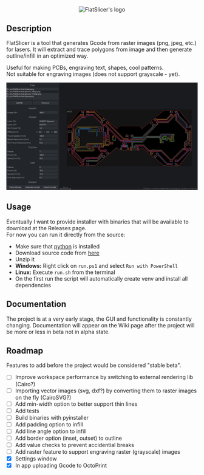 <p align="center"><img align="center" src="extras/icon.png" width="25%" alt="FlatSlicer's logo"></p>

## Description  
FlatSlicer is a tool that generates Gcode from raster images (png, jpeg, etc.) for lasers. It will extract and trace polygons from image and then generate outline/infill in an optimized way.  
  
Useful for making PCBs, engraving text, shapes, cool patterns.  
Not suitable for engraving images (does not support grayscale - yet).  
  
![Screenshot](extras/glowtie.png)  
  
## Usage  
Eventually I want to provide installer with binaries that will be available to download at the Releases page.  
For now you can run it directly from the source:  
 - Make sure that [python](https://www.python.org/downloads/) is installed
 - Download source code from [here](https://github.com/pbaja/FlatSlicer/archive/refs/heads/main.zip)
 - Unzip it
 - **Windows:** Right click on `run.ps1` and select `Run with PowerShell`
 - **Linux:** Execute `run.sh` from the terminal
 - On the first run the script will automatically create venv and install all dependencies
  
## Documentation  
The project is at a very early stage, the GUI and functionality is constantly changing. Documentation will appear on the Wiki page after the project will be more or less in beta not in alpha state.  
  
## Roadmap  
Features to add before the project would be considered "stable beta".  
 - [ ] Improve workspace performance by switching to external rendering lib (Cairo?)
 - [ ] Importing vector images (svg, dxf?) by converting them to raster images on the fly (CairoSVG?)
 - [ ] Add min-width option to better support thin lines
 - [ ] Add tests
 - [ ] Build binaries with pyinstaller
 - [ ] Add padding option to infill
 - [ ] Add line angle option to infill
 - [ ] Add border option (inset, outset) to outline
 - [ ] Add value checks to prevent accidential breaks
 - [ ] Add raster feature to support engraving raster (grayscale) images
 - [x] Settings window
 - [x] In app uploading Gcode to OctoPrint
